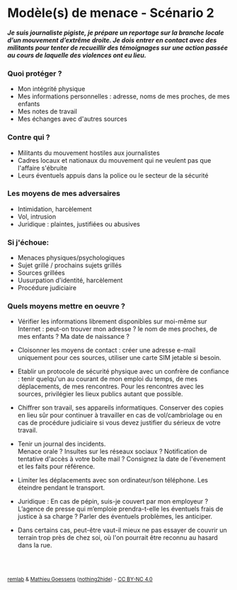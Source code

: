 # Modèle(s) de menace - Scénario 2

***Je suis journaliste pigiste, je prépare un reportage sur la branche locale d’un mouvement d’extrême droite. Je dois entrer en contact avec des militants pour tenter de recueillir des témoignages sur une action passée au cours de laquelle des violences ont eu lieu.***

### Quoi protéger ?
- Mon intégrité physique
- Mes informations personnelles : adresse, noms de mes proches, de mes enfants
- Mes notes de travail
- Mes échanges avec d'autres sources

### Contre qui ?
- Militants du mouvement hostiles aux journalistes
- Cadres locaux et nationaux du mouvement qui ne veulent pas que l'affaire s'ébruite
- Leurs éventuels appuis dans la police ou le secteur de la sécurité

### Les moyens de mes adversaires
- Intimidation, harcèlement
- Vol, intrusion
- Juridique : plaintes, justifiées ou abusives

### Si j'échoue:
- Menaces physiques/psychologiques
- Sujet grillé / prochains sujets grillés
- Sources grillées
- Uusurpation d'identité, harcèlement
- Procédure judiciaire

### Quels moyens mettre en oeuvre ?
- Vérifier les informations librement disponibles sur moi-même sur Internet : peut-on trouver mon adresse ? le nom de mes proches, de mes enfants ? Ma date de naissance ?

- Cloisonner les moyens de contact : créer une adresse e-mail uniquement pour ces sources, utiliser une carte SIM jetable si besoin.

- Etablir un protocole de sécurité physique avec un confrère de confiance : tenir quelqu'un au courant de mon emploi du temps, de mes déplacements, de mes rencontres. Pour les rencontres avec les sources, privilégier les lieux publics autant que possible.

- Chiffrer son travail, ses appareils informatiques. Conserver des copies en lieu sûr pour continuer à travailler en cas de vol/cambriolage ou en cas de procédure judiciaire si vous devez justifier du sérieux de votre travail.

- Tenir un journal des incidents.
<br>Menace orale ? Insultes sur les réseaux sociaux ? Notification de tentative d'accès à votre boîte mail ? Consignez la date de l'évenement et les faits pour référence.

- Limiter les déplacements avec son ordinateur/son téléphone. Les éteindre pendant le transport.

- Juridique : En cas de pépin, suis-je couvert par mon employeur ? L’agence de presse qui m’emploie prendra-t-elle les éventuels frais de justice à sa charge ? Parler des éventuels problèmes, les anticiper.

- Dans certains cas, peut-être vaut-il mieux ne pas essayer de couvrir un terrain trop près de chez soi, où l'on pourrait être reconnu au hasard dans la rue.

<br><br>
<p><small><a href="https://r3mlab.github.io">remlab</a> & <a href="http://mathieu.goessens.fr/formation/">Mathieu Goessens</a> (<a href="https://nothing2hide.org">nothing2hide</a>) - <a href="https://creativecommons.org/licenses/by-nc/4.0/">CC BY-NC 4.0</a></small></p>
